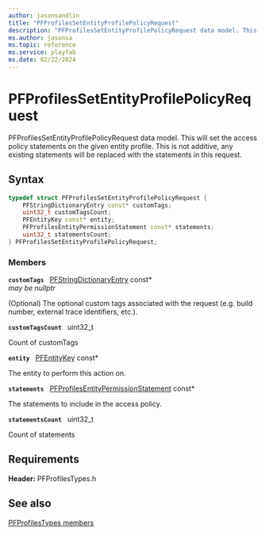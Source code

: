 ```yaml
---
author: jasonsandlin
title: "PFProfilesSetEntityProfilePolicyRequest"
description: "PFProfilesSetEntityProfilePolicyRequest data model. This will set the access policy statements on the given entity profile. This is not additive, any existing statements will be replaced with the statements in this request."
ms.author: jasonsa
ms.topic: reference
ms.service: playfab
ms.date: 02/22/2024
---
```


# PFProfilesSetEntityProfilePolicyRequest  

PFProfilesSetEntityProfilePolicyRequest data model. This will set the access policy statements on the given entity profile. This is not additive, any existing statements will be replaced with the statements in this request.  

## Syntax  
  
```cpp
typedef struct PFProfilesSetEntityProfilePolicyRequest {  
    PFStringDictionaryEntry const* customTags;  
    uint32_t customTagsCount;  
    PFEntityKey const* entity;  
    PFProfilesEntityPermissionStatement const* statements;  
    uint32_t statementsCount;  
} PFProfilesSetEntityProfilePolicyRequest;  
```
  
### Members  
  
**`customTags`** &nbsp; [PFStringDictionaryEntry](../../pftypes/structs/pfstringdictionaryentry.md) const*  
*may be nullptr*  
  
(Optional) The optional custom tags associated with the request (e.g. build number, external trace identifiers, etc.).
  
**`customTagsCount`** &nbsp; uint32_t  
  
Count of customTags
  
**`entity`** &nbsp; [PFEntityKey](../../pftypes/structs/pfentitykey-c.md) const*  
  
The entity to perform this action on.
  
**`statements`** &nbsp; [PFProfilesEntityPermissionStatement](pfprofilesentitypermissionstatement.md) const*  
  
The statements to include in the access policy.
  
**`statementsCount`** &nbsp; uint32_t  
  
Count of statements
  
  
## Requirements  
  
**Header:** PFProfilesTypes.h
  
## See also  
[PFProfilesTypes members](../pfprofilestypes_members.md)  

  
  
